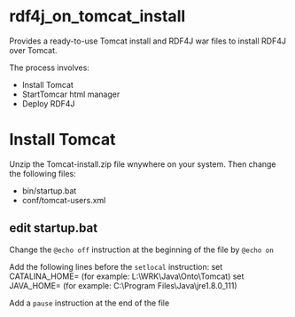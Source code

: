 # rdf4j_on_tomcat_install
Provides a ready-to-use Tomcat install and RDF4J war files to install RDF4J  over Tomcat.

The process involves:
- Install Tomcat
- StartTomcar html manager
- Deploy RDF4J

# Install Tomcat 
Unzip the Tomcat-install.zip file wnywhere on your system. Then change the following files:
- bin/startup.bat
- conf/tomcat-users.xml

## edit startup.bat
Change the `@echo off` instruction at the beginning of the file by `@echo on`

Add the following lines before the `setlocal` instruction:
    set CATALINA_HOME=<your Tomcat directory> (for example: L:\WRK\Java\Onto\Tomcat)
    set JAVA_HOME=<your JRE install directory> (for example: C:\Program Files\Java\jre1.8.0_111)
  
Add a `pause` instruction at the end of the file

